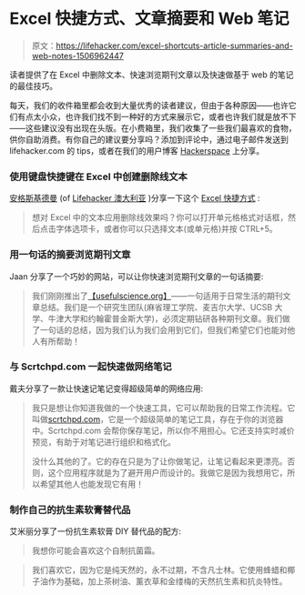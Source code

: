# Excel 快捷方式、文章摘要和 Web 笔记

> 原文：<https://lifehacker.com/excel-shortcuts-article-summaries-and-web-notes-1506962447>

读者提供了在 Excel 中删除文本、快速浏览期刊文章以及快速做基于 web 的笔记的最佳技巧。



每天，我们的收件箱里都会收到大量优秀的读者建议，但由于各种原因——也许它们有点太小众，也许我们找不到一种好的方式来展示它，或者也许我们就是放不下——这些建议没有出现在头版。在小费箱里，我们收集了一些我们最喜欢的食物，供你自助消费。有你自己的建议要分享吗？添加到评论中，通过电子邮件发送到 lifehacker.com 的 tips，或者在我们的用户博客 [Hackerspace](http://hackerspace.lifehacker.com) 上分享。

### 使用键盘快捷键在 Excel 中创建删除线文本

[安格斯基德曼](http://www.lifehacker.com.au/author/angus-kidman/) (of [Lifehacker 澳大利亚](http://www.lifehacker.com.au/) )分享一下这个 [Excel 快捷方式](http://www.lifehacker.com.au/2014/01/use-this-keyboard-shortcut-for-strikethrough-text-in-excel/) :

> 想对 Excel 中的文本应用删除线效果吗？你可以打开单元格格式对话框，然后点击字体选项卡，或者你可以只选择文本(或单元格)并按 CTRL+5。

### 用一句话的摘要浏览期刊文章

Jaan 分享了一个巧妙的网站，可以让你快速浏览期刊文章的一句话摘要:

> 我们刚刚推出了[【usefulscience.org】](http://usefulscience.org/)——一句适用于日常生活的期刊文章总结。我们是一个研究生团队(麻省理工学院、麦吉尔大学、UCSB 大学、牛津大学和约翰霍普金斯大学)，必须定期钻研各种期刊文章。我们做了一句话的总结，因为我们认为我们会用到它们，但我们希望它们也能对他人有所帮助！

### 与 Scrtchpd.com 一起快速做网络笔记

戴夫分享了一款让快速记笔记变得超级简单的网络应用:

> 我只是想让你知道我做的一个快速工具，它可以帮助我的日常工作流程。它叫做[scrtchpd.com](http://scrtchpd.com/#!)，它是一个超级简单的笔记工具，存在于你的浏览器中。Scrtchpd.com 会帮你保存笔记，所以你不用担心。它还支持实时减价预览，有助于对笔记进行组织和格式化。
> 
> 没什么其他的了。它的存在只是为了让你做笔记，让笔记看起来更漂亮。否则，这个应用程序就是为了避开用户而设计的。我做它是因为我想用它，所以希望其他人也能发现它有用！

### 制作自己的抗生素软膏替代品

艾米丽分享了一份抗生素软膏 DIY 替代品的配方:

> 我想你可能会喜欢这个自制抗菌霜。

> 我们喜欢它，因为它是纯天然的，永不过期，不含凡士林。它使用蜂蜡和椰子油作为基础，加上茶树油、薰衣草和金缕梅的天然抗生素和抗炎特性。